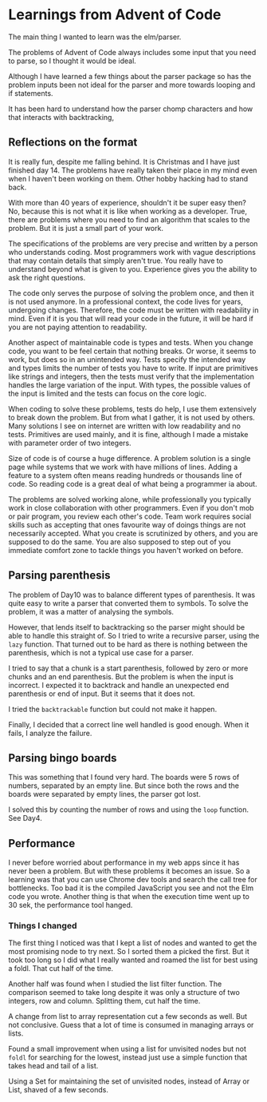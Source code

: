 # Learnings from Advent of Code

The main thing I wanted to learn was the elm/parser. 

The problems of Advent of Code always includes some input that you need to parse, so I thought it would be ideal. 

Although I have learned a few things about the parser package so has the problem inputs been not ideal for the parser and more towards looping and if statements.

It has been hard to understand how the parser chomp characters and how that interacts with backtracking,

## Reflections on the format

It is really fun, despite me falling behind. It is Christmas and I have just finished day 14. The problems have really taken their place in my mind even when I haven't been working on them. Other hobby hacking had to stand back. 

With more than 40 years of experience, shouldn't it be super easy then? No, because this is not what it is like when working as a developer. True, there are problems where you need to find an algorithm that scales to the problem. But it is just a small part of your work.

The specifications of the problems are very precise and written by a person who understands coding. Most programmers work with vague descriptions that may contain details that simply aren't true. You really have to understand beyond what is given to you. Experience gives you the ability to ask the right questions.

The code only serves the purpose of solving the problem once, and then it is not used anymore. In a professional context, the code lives for years, undergoing changes. Therefore, the code must be written with readability in mind. Even if it is you that will read your code in the future, it will be hard if you are not paying attention to readability. 

Another aspect of maintainable code is types and tests. When you change code, you want to be feel certain that nothing breaks. Or worse, it seems to work, but does so in an unintended way. Tests specify the intended way and types limits the number of tests you have to write. If input are primitives like strings and integers, then the tests must verify that the implementation handles the large variation of the input. With types, the possible values of the input is limited and the tests can focus on the core logic.

When coding to solve these problems, tests do help, I use them extensively to break down the problem. But from what I gather, it is not used by others. Many solutions I see on internet are written with low readability and no tests. Primitives are used mainly, and it is fine, although I made a mistake with parameter order of two integers.

Size of code is of course a huge difference. A problem solution is a single page while systems that we work with have millions of lines. Adding a feature to a system often means reading hundreds or thousands line of code. So reading code is a great deal of what being a programmer ia about.

The problems are solved working alone, while professionally you typically work in close collaboration with other programmers. Even if you don't mob or pair program, you review each other's code. Team work requires social skills such as accepting that ones favourite way of doings things are not necessarily accepted. What you create is scrutinized by others, and you are supposed to do the same. You are also supposed to step out of you immediate comfort zone to tackle things you haven't worked on before. 

## Parsing parenthesis

The problem of Day10 was to balance different types of parenthesis. It was quite easy to write a parser that converted them to symbols. To solve the problem, it was a matter of analysing the symbols.

However, that lends itself to backtracking so the parser might should be able to handle this straight of. So I tried to write a recursive parser, using the `lazy` function. That turned out to be hard as there is nothing between the parenthesis, which is not a typical use case for a parser.

I tried to say that a chunk is a start parenthesis, followed by zero or more chunks and an end parenthesis. But the problem is when the input is incorrect. I expected it to backtrack and handle an unexpected end parenthesis or end of input. But it seems that it does not. 

I tried the `backtrackable` function but could not make it happen.

Finally, I decided that a correct line well handled is good enough. When it fails, I analyze the failure.

## Parsing bingo boards

This was something that I found very hard. The boards were 5 rows of numbers, separated by an empty line. But since both the rows and the boards were separated by empty lines, the parser got lost.

I solved this by counting the number of rows and using the `loop` function. See Day4.

## Performance

I never before worried about performance in my web apps since it has never been a problem. But with these problems
it becomes an issue. So a learning was that you can use Chrome dev tools and search the call tree for bottlenecks.
Too bad it is the compiled JavaScript you see and not the Elm code you wrote. Another thing is that when the execution 
time went up to 30 sek, the performance tool hanged.

### Things I changed

The first thing I noticed was that I kept a list of nodes and wanted to get the most promising node to try next. So I
sorted them a picked the first. But it took too long so I did what I really wanted and roamed the list for best using 
a foldl. That cut half of the time.

Another half was found when I studied the list filter function. The comparison seemed to take long despite it was only
a structure of two integers, row and column. Splitting them, cut half the time.

A change from list to array representation cut a few seconds as well. But not conclusive. Guess that a lot of time
is consumed in managing arrays or lists.

Found a small improvement when using a list for unvisited nodes but not `foldl` for searching for the lowest, instead just 
use a simple function that takes head and tail of a list.

Using a Set for maintaining the set of unvisited nodes, instead of Array or List, shaved of a few seconds.